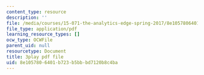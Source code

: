 ```yaml
---
content_type: resource
description: ''
file: /media/courses/15-071-the-analytics-edge-spring-2017/8e1057806401b723b5bbbd7120b8c4ba_UjbutTp3z3I.pdf
file_type: application/pdf
learning_resource_types: []
ocw_type: OCWFile
parent_uid: null
resourcetype: Document
title: 3play pdf file
uid: 8e105780-6401-b723-b5bb-bd7120b8c4ba
---
```

